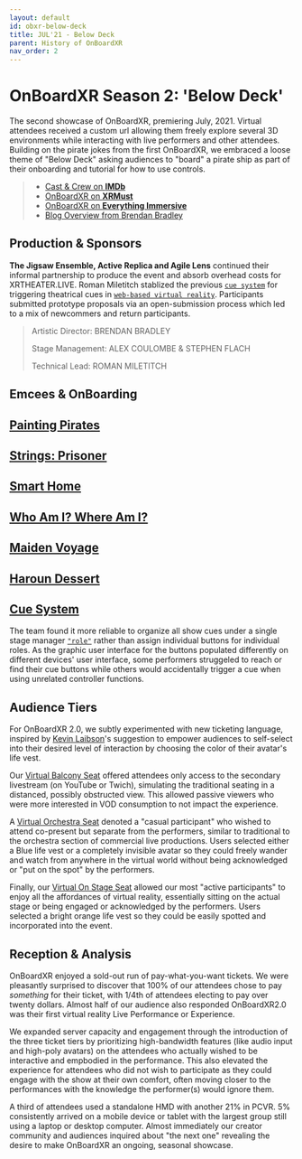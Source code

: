 ```yaml
---
layout: default
id: obxr-below-deck
title: JUL'21 - Below Deck
parent: History of OnBoardXR
nav_order: 2
---
```


# OnBoardXR Season 2: 'Below Deck'
The second showcase of OnBoardXR, premiering July, 2021. Virtual attendees received a custom url allowing them freely explore several 3D environments while interacting with live performers and other attendees. Building on the pirate jokes from the first OnBoardXR, we embraced a loose theme of "Below Deck" asking audiences to "board" a pirate ship as part of their onboarding and tutorial for how to use controls. 

> - [Cast & Crew on **IMDb**](https://www.imdb.com/title/tt15210492/?ref_=nm_flmg_act_12)
> - [OnBoardXR on **XRMust**](https://www.xrmust.com/xrdatabase/all-experiences/onboardxr/)
> - [OnBoardXR on **Everything Immersive**](https://everythingimmersive.com/events/onboard)
> - [Blog Overview from Brendan Bradley](https://www.brendanabradley.com/futurestages/2021/3/19/a-one-act-festival-in-a-web-browser)
> 
## Production & Sponsors
**The Jigsaw Ensemble, Active Replica and Agile Lens** continued their informal partnership to produce the event and absorb overhead costs for XRTHEATER.LIVE. Roman Miletitch stablized the previous [`cue system`](./glossary-cue-system.md) for triggering theatrical cues in [`web-based virtual reality`](./glossary-webvr.md). Participants submitted prototype proposals via an open-submission process which led to a mix of newcommers and return participants. 
> 
> Artistic Director:
> BRENDAN BRADLEY
> 
> Stage Management:
> ALEX COULOMBE & STEPHEN FLACH
> 
> Technical Lead:
> ROMAN MILETITCH

## Emcees & OnBoarding

## [Painting Pirates](./vartiste.md) 

## [Strings: Prisoner](./unwired-dance.md#Strings)

## [Smart Home](./michael-morran.md)

## [Who Am I? Where Am I?](./naomi-smyth.md)

## [Maiden Voyage](./koryn-wicks.md)

## [Haroun Dessert](./active-replica.md)

## [Cue System](./glossary-cue-system.md)
The team found it more reliable to organize all show cues under a single stage manager [`"role"`](./gloassary-role.md) rather than assign individual buttons for individual roles. As the graphic user interface for the buttons populated differently on different devices' user interface, some performers struggeled to reach or find their cue buttons while others would accidentally trigger a cue when using unrelated controller functions. 

## Audience Tiers
For OnBoardXR 2.0, we subtly experimented with new ticketing language, inspired by [Kevin Laibson]()'s suggestion to empower audiences to self-select into their desired level of interaction by choosing the color of their avatar's life vest. 

Our [Virtual Balcony Seat]() offered attendees only access to the secondary livestream (on YouTube or Twich), simulating the traditional seating in a distanced, possibly obstructed view. This allowed passive viewers who were more interested in VOD consumption to not impact the experience.

A [Virtual Orchestra Seat]() denoted a "casual participant" who wished to attend co-present but separate from the performers, similar to traditional to the orchestra section of commercial live productions. Users selected either a Blue life vest or a completely invisible avatar so they could freely wander and watch from anywhere in the virtual world without being acknowledged or "put on the spot" by the performers.

Finally, our [Virtual On Stage Seat]() allowed our most "active participants" to enjoy all the affordances of virtual reality, essentially sitting on the actual stage or being engaged or acknowledged by the performers. Users selected a bright orange life vest so they could be easily spotted and incorporated into the event.  

## Reception & Analysis
OnBoardXR enjoyed a sold-out run of pay-what-you-want tickets. We were pleasantly surprised to discover that 100% of our attendees chose to pay *something* for their ticket, with 1/4th of attendees electing to pay over twenty dollars. Almost half of our audience also responded OnBoardXR2.0 was their first virtual reality Live Performance or Experience. 

We expanded server capacity and engagement through the introduction of the three ticket tiers by prioritizing high-bandwidth features (like audio input and high-poly avatars) on the attendees who actually wished to be interactive and empbodied in the performance. This also elevated the experience for attendees who did not wish to participate as they could engage with the show at their own comfort, often moving closer to the performances with the knowledge the performer(s) would ignore them. 

A third of attendees used a standalone HMD with another 21% in PCVR. 5% consistently arrived on a mobile device or tablet with the largest group still using a laptop or desktop computer. Almost immediately our creator community and audiences inquired about "the next one" revealing the desire to make OnBoardXR an ongoing, seasonal showcase. 
